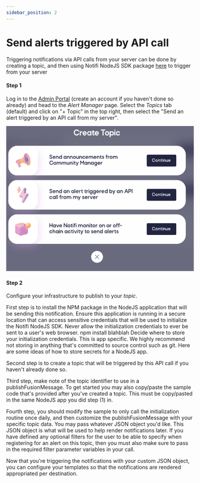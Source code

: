 ```yaml
---
sidebar_position: 2
---
```


# Send alerts triggered by API call

Triggering notifications via API calls from your server can be done by creating a topic, and then using Notifi NodeJS SDK package [here](https://www.github.com/notifi-network/notifi-sdk-ts/packages/node-client) to trigger from your server

#### Step 1

Log in to the [Admin Portal](https://admin.notifi.network) (create an account if you haven't done so already) and head to the _Alert Manager_ page.
Select the _Topics_ tab (default) and click on "+ Topic" in the top right, then select the "Send an alert triggered by an API call from my server". 

![create announcement](/img/create-topics/1.png)

#### Step 2

Configure your infrastructure to publish to your *topic*.

First step is to install the NPM package in the NodeJS application that will be sending this notification.
Ensure this application is running in a secure location that can access sensitive credentials that will be used to initialize the Notifi NodeJS SDK. Never allow the initialization credentials to ever be sent to a user's web browser.
npm install blahblah
Decide where to store your initialization credentials. This is app specific. We highly recommend not storing in anything that's committed to source control such as git. Here are some ideas of how to store secrets for a NodeJS app. 

Second step is to create a topic that will be triggered by this API call if you haven't already done so. 

Third step, make note of the topic identifier to use in a publishFusionMessage. To get started you may also copy/paste the sample code that's provided after you've created a topic. This must be copy/pasted in the same NodeJS app you did step (1) in.

Fourth step, you should modify the sample to only call the initialization routine once daily, and then customize the publishFusionMessage with your specific topic data. You may pass whatever JSON object you'd like. This JSON object is what will be used to help render notifications later. If you have defined any optional filters for the user to be able to specify when registering for an alert on this topic, then you must also make sure to pass in the required filter parameter variables in your call.

Now that you're triggering the notifications with your custom JSON object, you can configure your templates so that the notifications are rendered appropriated per destination.
